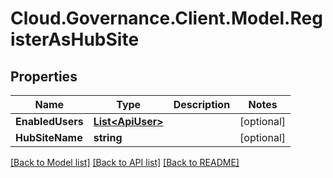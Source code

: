 # Cloud.Governance.Client.Model.RegisterAsHubSite
## Properties

Name | Type | Description | Notes
------------ | ------------- | ------------- | -------------
**EnabledUsers** | [**List&lt;ApiUser&gt;**](ApiUser.md) |  | [optional] 
**HubSiteName** | **string** |  | [optional] 

[[Back to Model list]](../README.md#documentation-for-models) [[Back to API list]](../README.md#documentation-for-api-endpoints) [[Back to README]](../README.md)

